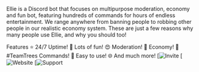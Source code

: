 Ellie is a Discord bot that focuses on multipurpose moderation, economy and fun bot, featuring hundreds of commands for hours of endless entertainment.
We range anywhere from banning people to robbing other people in our realistic economy system. These are just a few reasons why many people use Ellie, and why you should too!

Features
⭐ 24/7 Uptime!
🤖 Lots of fun!
😍 Moderation!
🎁 Economy!
🌲 #TeamTrees Commands!
🎉 Easy to use!
🌐 And much more!
[![Invite](http://https://discord.com/oauth2/authorize?client_id=618758948316512277&scope=bot&permissions=8)
[![Website](https://elliebot.com)
[![Support](https://discord.gg/pae2Csj)
